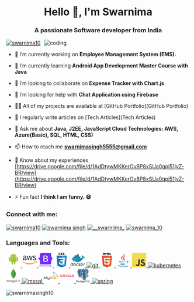 <h1 align="center">Hello 👋, I'm Swarnima</h1>
<h3 align="center">A passionate Software developer from India</h3>

<img align="right" alt="coding" width="400" src="https://media3.giphy.com/media/v1.Y2lkPTc5MGI3NjExaTN2OTV0cDgyejc2c2Rnd2w1azhlcHNibzQ1N21ra2Z3bHdwb3Q1dSZlcD12MV9pbnRlcm5hbF9naWZfYnlfaWQmY3Q9cw/eh7EpdFyBNSYIMURIT/giphy.gif">


<p align="left"> <a href="https://twitter.com/swarnima10" target="blank"><img src="https://img.shields.io/twitter/follow/swarnima10?logo=twitter&style=for-the-badge" alt="swarnima10" /></a> </p>

- 🔭 I’m currently working on **Employee Management System (EMS).**

- 🌱 I’m currently learning **Android App Development Master Course with Java**

- 👯 I’m looking to collaborate on **Expense Tracker with Chart.js**

- 🤝 I’m looking for help with **Chat Application using Firebase**

- 👨‍💻 All of my projects are available at [GitHub Portfolio](GitHub Portfolio)

- 📝 I regularly write articles on [Tech Articles](Tech Articles)

- 💬 Ask me about **Java, J2EE, JavaScript Cloud Technologies: AWS, Azure(Basic), SQL, HTML, CSS)**

- 📫 How to reach me **swarnimasingh5555@gmail.com**

- 📄 Know about my experiences [https://drive.google.com/file/d/1AdDtywMKKerOv8P8xSUa0qpi51lyZ-BR/view](https://drive.google.com/file/d/1AdDtywMKKerOv8P8xSUa0qpi51lyZ-BR/view)

- ⚡ Fun fact **I think I am funny. 😄**

<h3 align="left">Connect with me:</h3>
<p align="left">
<a href="https://twitter.com/swarnima10" target="blank"><img align="center" src="https://raw.githubusercontent.com/rahuldkjain/github-profile-readme-generator/master/src/images/icons/Social/twitter.svg" alt="swarnima10" height="30" width="40" /></a>
<a href="https://fb.com/swarnima singh" target="blank"><img align="center" src="https://raw.githubusercontent.com/rahuldkjain/github-profile-readme-generator/master/src/images/icons/Social/facebook.svg" alt="swarnima singh" height="30" width="40" /></a>
<a href="https://instagram.com/__swarniima_" target="blank"><img align="center" src="https://raw.githubusercontent.com/rahuldkjain/github-profile-readme-generator/master/src/images/icons/Social/instagram.svg" alt="__swarniima_" height="30" width="40" /></a>
<a href="https://www.leetcode.com/swarnima_10" target="blank"><img align="center" src="https://raw.githubusercontent.com/rahuldkjain/github-profile-readme-generator/master/src/images/icons/Social/leet-code.svg" alt="swarnima_10" height="30" width="40" /></a>
</p>

<h3 align="left">Languages and Tools:</h3>
<p align="left"> <a href="https://developer.android.com" target="_blank" rel="noreferrer"> <img src="https://raw.githubusercontent.com/devicons/devicon/master/icons/android/android-original-wordmark.svg" alt="android" width="40" height="40"/> </a> <a href="https://aws.amazon.com" target="_blank" rel="noreferrer"> <img src="https://raw.githubusercontent.com/devicons/devicon/master/icons/amazonwebservices/amazonwebservices-original-wordmark.svg" alt="aws" width="40" height="40"/> </a> <a href="https://getbootstrap.com" target="_blank" rel="noreferrer"> <img src="https://raw.githubusercontent.com/devicons/devicon/master/icons/bootstrap/bootstrap-plain-wordmark.svg" alt="bootstrap" width="40" height="40"/> </a> <a href="https://www.w3schools.com/css/" target="_blank" rel="noreferrer"> <img src="https://raw.githubusercontent.com/devicons/devicon/master/icons/css3/css3-original-wordmark.svg" alt="css3" width="40" height="40"/> </a> <a href="https://www.docker.com/" target="_blank" rel="noreferrer"> <img src="https://raw.githubusercontent.com/devicons/devicon/master/icons/docker/docker-original-wordmark.svg" alt="docker" width="40" height="40"/> </a> <a href="https://git-scm.com/" target="_blank" rel="noreferrer"> <img src="https://www.vectorlogo.zone/logos/git-scm/git-scm-icon.svg" alt="git" width="40" height="40"/> </a> <a href="https://www.w3.org/html/" target="_blank" rel="noreferrer"> <img src="https://raw.githubusercontent.com/devicons/devicon/master/icons/html5/html5-original-wordmark.svg" alt="html5" width="40" height="40"/> </a> <a href="https://www.java.com" target="_blank" rel="noreferrer"> <img src="https://raw.githubusercontent.com/devicons/devicon/master/icons/java/java-original.svg" alt="java" width="40" height="40"/> </a> <a href="https://developer.mozilla.org/en-US/docs/Web/JavaScript" target="_blank" rel="noreferrer"> <img src="https://raw.githubusercontent.com/devicons/devicon/master/icons/javascript/javascript-original.svg" alt="javascript" width="40" height="40"/> </a> <a href="https://kubernetes.io" target="_blank" rel="noreferrer"> <img src="https://www.vectorlogo.zone/logos/kubernetes/kubernetes-icon.svg" alt="kubernetes" width="40" height="40"/> </a> <a href="https://www.mongodb.com/" target="_blank" rel="noreferrer"> <img src="https://raw.githubusercontent.com/devicons/devicon/master/icons/mongodb/mongodb-original-wordmark.svg" alt="mongodb" width="40" height="40"/> </a> <a href="https://www.microsoft.com/en-us/sql-server" target="_blank" rel="noreferrer"> <img src="https://www.svgrepo.com/show/303229/microsoft-sql-server-logo.svg" alt="mssql" width="40" height="40"/> </a> <a href="https://www.mysql.com/" target="_blank" rel="noreferrer"> <img src="https://raw.githubusercontent.com/devicons/devicon/master/icons/mysql/mysql-original-wordmark.svg" alt="mysql" width="40" height="40"/> </a> <a href="https://www.oracle.com/" target="_blank" rel="noreferrer"> <img src="https://raw.githubusercontent.com/devicons/devicon/master/icons/oracle/oracle-original.svg" alt="oracle" width="40" height="40"/> </a> <a href="https://www.postgresql.org" target="_blank" rel="noreferrer"> <img src="https://raw.githubusercontent.com/devicons/devicon/master/icons/postgresql/postgresql-original-wordmark.svg" alt="postgresql" width="40" height="40"/> </a> <a href="https://spring.io/" target="_blank" rel="noreferrer"> <img src="https://www.vectorlogo.zone/logos/springio/springio-icon.svg" alt="spring" width="40" height="40"/> </a> </p>

<p><img align="center" src="https://github-readme-streak-stats.herokuapp.com/?user=swarnimasingh10&" alt="swarnimasingh10" /></p>

